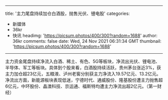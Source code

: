 
---
title: '主力尾盘持续加仓白酒股，抛售光伏、锂电股'
categories: 
 - 新媒体
 - 36kr
 - 快讯
headimg: 'https://picsum.photos/400/300?random=1688'
author: 36kr
comments: false
date: Wed, 24 Nov 2021 06:31:34 GMT
thumbnail: 'https://picsum.photos/400/300?random=1688'
---

<div>   
主力资金尾盘持续净流入白酒、稀土、有色、5G等板块，净流出光伏、锂电池、半导体、军工等板块。具体到个股来看，白酒股持续活跃，贵州茅台涨近3%，获主力加仓超23亿元，五粮液、泸州老窖分别获主力净流入19.57亿元、13.2亿元。净流出方面，新能源板块表现低迷，宁德时代、通威股份、隆基股份遭主力抛售超6亿元，中环股份、晶澳科技、京运通、福斯特均遭主力净流出超2亿元。（第一财经）  
</div>
            